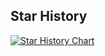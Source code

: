 ## Star History

[![Star History Chart](https://api.star-history.com/svg?repos=aimhubio/aim,allegroai/clearml,codalab/codalab-worksheets,d6t/d6tflow,activeloopai/deeplake,determined-ai/determined,iterative/dvc,guildai/guildai,replicate/keepsake,treeverse/lakeFS,mlflow/mlflow,VertaAI/modeldb,neptune-ai/neptune-client,pachyderm/pachyderm,polyaxon/polyaxon,quiltdata/quilt,IDSIA/sacred,wandb/wandb&type=Date)](https://star-history.com/#aimhubio/aim&allegroai/clearml&codalab/codalab-worksheets&d6t/d6tflow&activeloopai/deeplake&determined-ai/determined&iterative/dvc&guildai/guildai&replicate/keepsake&treeverse/lakeFS&mlflow/mlflow&VertaAI/modeldb&neptune-ai/neptune-client&pachyderm/pachyderm&polyaxon/polyaxon&quiltdata/quilt&IDSIA/sacred&wandb/wandb&Date)
